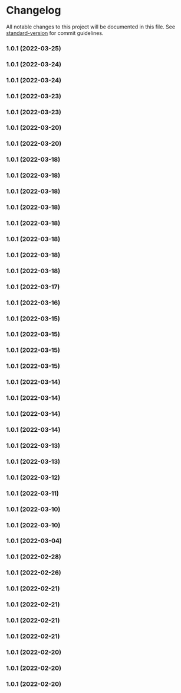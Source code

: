 # Changelog

All notable changes to this project will be documented in this file. See [standard-version](https://github.com/conventional-changelog/standard-version) for commit guidelines.

### 1.0.1 (2022-03-25)

### 1.0.1 (2022-03-24)

### 1.0.1 (2022-03-24)

### 1.0.1 (2022-03-23)

### 1.0.1 (2022-03-23)

### 1.0.1 (2022-03-20)

### 1.0.1 (2022-03-20)

### 1.0.1 (2022-03-18)

### 1.0.1 (2022-03-18)

### 1.0.1 (2022-03-18)

### 1.0.1 (2022-03-18)

### 1.0.1 (2022-03-18)

### 1.0.1 (2022-03-18)

### 1.0.1 (2022-03-18)

### 1.0.1 (2022-03-18)

### 1.0.1 (2022-03-17)

### 1.0.1 (2022-03-16)

### 1.0.1 (2022-03-15)

### 1.0.1 (2022-03-15)

### 1.0.1 (2022-03-15)

### 1.0.1 (2022-03-15)

### 1.0.1 (2022-03-14)

### 1.0.1 (2022-03-14)

### 1.0.1 (2022-03-14)

### 1.0.1 (2022-03-14)

### 1.0.1 (2022-03-13)

### 1.0.1 (2022-03-13)

### 1.0.1 (2022-03-12)

### 1.0.1 (2022-03-11)

### 1.0.1 (2022-03-10)

### 1.0.1 (2022-03-10)

### 1.0.1 (2022-03-04)

### 1.0.1 (2022-02-28)

### 1.0.1 (2022-02-26)

### 1.0.1 (2022-02-21)

### 1.0.1 (2022-02-21)

### 1.0.1 (2022-02-21)

### 1.0.1 (2022-02-21)

### 1.0.1 (2022-02-20)

### 1.0.1 (2022-02-20)

### 1.0.1 (2022-02-20)
